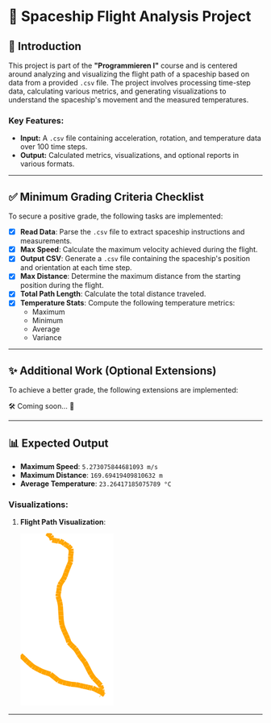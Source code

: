 # 🚀 Spaceship Flight Analysis Project

## 📖 Introduction
This project is part of the **"Programmieren I"** course and is centered around analyzing and visualizing the flight path of a spaceship based on data from a provided `.csv` file. The project involves processing time-step data, calculating various metrics, and generating visualizations to understand the spaceship's movement and the measured temperatures.

### Key Features:
- **Input:** A `.csv` file containing acceleration, rotation, and temperature data over 100 time steps.
- **Output:** Calculated metrics, visualizations, and optional reports in various formats.

---

## ✅ Minimum Grading Criteria Checklist
To secure a positive grade, the following tasks are implemented:

- [x] **Read Data**: Parse the `.csv` file to extract spaceship instructions and measurements.
- [x] **Max Speed**: Calculate the maximum velocity achieved during the flight.
- [x] **Output CSV**: Generate a `.csv` file containing the spaceship's position and orientation at each time step.
- [x] **Max Distance**: Determine the maximum distance from the starting position during the flight.
- [x] **Total Path Length**: Calculate the total distance traveled.
- [x] **Temperature Stats**: Compute the following temperature metrics:
  - Maximum
  - Minimum
  - Average
  - Variance

---

## ✨ Additional Work (Optional Extensions)
To achieve a better grade, the following extensions are implemented:

🛠️ Coming soon... 🚀

---

## 📊 Expected Output
- **Maximum Speed**: `5.273075844681093 m/s`
- **Maximum Distance**: `169.69419409810632 m`
- **Average Temperature**: `23.26417185075789 °C`

### Visualizations:
1. **Flight Path Visualization**:
   
   ![Flight Path](path_line.svg)

---
